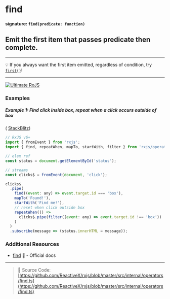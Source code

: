 # find

#### signature: `find(predicate: function)`

## Emit the first item that passes predicate then complete.

---

:bulb: If you always want the first item emitted, regardless of condition, try
[`first()`](first.md)!

---

[![Ultimate RxJS](https://drive.google.com/uc?export=view&id=1htrban3k3Z8CxiKwEV6bdmxW5Wu8xdWX "Ultimate RxJS")](https://ultimatecourses.com/courses/rxjs?ref=4)

### Examples

##### Example 1: Find click inside box, repeat when a click occurs outside of box

( [StackBlitz](https://stackblitz.com/edit/rxjs-hd63we?file=index.ts))

```js
// RxJS v6+
import { fromEvent } from 'rxjs';
import { find, repeatWhen, mapTo, startWith, filter } from 'rxjs/operators';

// elem ref
const status = document.getElementById('status');

// streams
const clicks$ = fromEvent(document, 'click');

clicks$
  .pipe(
    find((event: any) => event.target.id === 'box'),
    mapTo('Found!'),
    startWith('Find me!'),
    // reset when click outside box
    repeatWhen(() =>
      clicks$.pipe(filter((event: any) => event.target.id !== 'box'))
    )
  )
  .subscribe(message => (status.innerHTML = message));
```

### Additional Resources

- [find](https://rxjs.dev/api/operators/find) :newspaper: - Official docs

---

> :file_folder: Source Code:
> [https://github.com/ReactiveX/rxjs/blob/master/src/internal/operators/find.ts](https://github.com/ReactiveX/rxjs/blob/master/src/internal/operators/find.ts)
